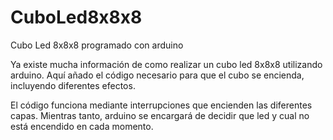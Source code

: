 # CuboLed8x8x8
Cubo Led 8x8x8 programado con arduino

Ya existe mucha información de como realizar un cubo led 8x8x8 utilizando arduino. Aquí añado el código necesario para que el cubo se encienda, incluyendo diferentes efectos.

El código funciona mediante interrupciones que encienden las diferentes capas. Mientras tanto, arduino se encargará de decidir que led y cual no está encendido en cada momento.
